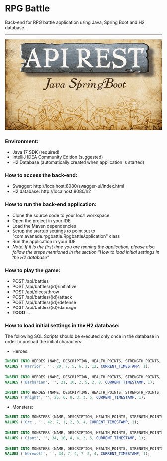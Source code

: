 # RPG Battle
Back-end for RPG battle application using Java, Spring Boot and H2 database.

---

![Cover: API REST Java Spring Boot](/assets/images/cover.png)

### Environment:
* Java 17 SDK (required)
* IntelliJ IDEA Community Edition (suggested)
* H2 Database (automatically created when application is started)

### How to access the back-end:
* Swagger: http://localhost:8080/swagger-ui/index.html
* H2 database: http://localhost:8080/h2

### How to run the back-end application:
* Clone the source code to your local workspace
* Open the project in your IDE
* Load the Maven dependencies
* Setup the startup settings to point out to "com.avanade.rpgbattle.RpgbattleApplication" class
* Run the application in your IDE
* *Note: If it is the first time you are running the application, please also follow the steps mentioned in the section "How to load initial settings in the H2 database"*

### How to play the game:
* POST /api/battles
* POST /api/battles/{id}/initiative
* POST /api/dices/throw
* POST /api/battles/{id}/attack
* POST /api/battles/{id}/defense
* POST /api/battles/{id}/damage
* **TODO** ...

### How to load initial settings in the H2 database: 
The following SQL Scripts should be executed only once in the database in order to preload the initial characters:

* Heroes:
```` sql
INSERT INTO HEROES (NAME, DESCRIPTION, HEALTH_POINTS, STRENGTH_POINTS, DEFENSE_POINTS, AGILITY_POINTS, DICE_QUANTITY, DICE_FACES, CREATED_AT, IS_SYSTEM_GENERATED)
VALUES ('Warrior', '', 20, 7, 5, 6, 1, 12, CURRENT_TIMESTAMP, 1);

INSERT INTO HEROES (NAME, DESCRIPTION, HEALTH_POINTS, STRENGTH_POINTS, DEFENSE_POINTS, AGILITY_POINTS, DICE_QUANTITY, DICE_FACES, CREATED_AT, IS_SYSTEM_GENERATED)
VALUES ('Barbarian', '', 21, 10, 2, 5, 2, 8, CURRENT_TIMESTAMP, 1);

INSERT INTO HEROES (NAME, DESCRIPTION, HEALTH_POINTS, STRENGTH_POINTS, DEFENSE_POINTS, AGILITY_POINTS, DICE_QUANTITY, DICE_FACES, CREATED_AT, IS_SYSTEM_GENERATED)
VALUES ('Knight', '', 26, 6, 8, 3, 2, 6, CURRENT_TIMESTAMP, 1);
````

* Monsters:
```` sql
INSERT INTO MONSTERS (NAME, DESCRIPTION, HEALTH_POINTS, STRENGTH_POINTS, DEFENSE_POINTS, AGILITY_POINTS, DICE_QUANTITY, DICE_FACES, CREATED_AT, IS_SYSTEM_GENERATED) 
VALUES ('Orc', '', 42, 7, 1, 2, 3, 4, CURRENT_TIMESTAMP, 1);

INSERT INTO MONSTERS (NAME, DESCRIPTION, HEALTH_POINTS, STRENGTH_POINTS, DEFENSE_POINTS, AGILITY_POINTS, DICE_QUANTITY, DICE_FACES, CREATED_AT, IS_SYSTEM_GENERATED) 
VALUES ('Giant', '', 34, 10, 4, 4, 2, 6, CURRENT_TIMESTAMP, 1);

INSERT INTO MONSTERS (NAME, DESCRIPTION, HEALTH_POINTS, STRENGTH_POINTS, DEFENSE_POINTS, AGILITY_POINTS, DICE_QUANTITY, DICE_FACES, CREATED_AT, IS_SYSTEM_GENERATED) 
VALUES ('Werewolf', '', 34, 7, 4, 7, 2, 4, CURRENT_TIMESTAMP, 1);
````
